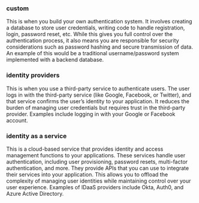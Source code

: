 ### custom
This is when you build your own authentication system. It involves creating a database to store user credentials, writing code to handle registration, login, password reset, etc. While this gives you full control over the authentication process, it also means you are responsible for security considerations such as password hashing and secure transmission of data. An example of this would be a traditional username/password system implemented with a backend database.

### identity providers 
This is when you use a third-party service to authenticate users. The user logs in with the third-party service (like Google, Facebook, or Twitter), and that service confirms the user’s identity to your application. It reduces the burden of managing user credentials but requires trust in the third-party provider. Examples include logging in with your Google or Facebook account.
### identity as a service
This is a cloud-based service that provides identity and access management functions to your applications. These services handle user authentication, including user provisioning, password resets, multi-factor authentication, and more. They provide APIs that you can use to integrate their services into your application. This allows you to offload the complexity of managing user identities while maintaining control over your user experience. Examples of IDaaS providers include Okta, Auth0, and Azure Active Directory.